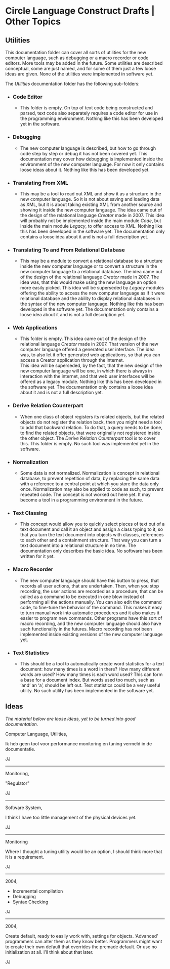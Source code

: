 ﻿Circle Language Construct Drafts | Other Topics
===============================================

Utilities
---------

This documentation folder can cover all sorts of utilities for the new computer language, such as debugging or a macro recorder or code editors. More tools may be added in the future. Some utilities are described conceptual, some are just named, and for some of them just a few loose ideas are given. None of the utilities were implemented in software yet.

The *Utilities* documentation folder has the following sub-folders:

- ### Code Editor

    - This folder is empty. On top of text code being constructed and parsed, text code also separately requires a code editor for use in the programming environment. Nothing like this has been developed yet in the software.

- ### Debugging

    - The new computer language is described, but how to go through code step by step or debug it has not been covered yet. This documentation may cover how debugging is implemented inside the environment of the new computer language. For now it only contains loose ideas about it. Nothing like this has been developed yet.

- ### Translating From XML

    - This may be a tool to read out XML and show it as a structure in the new computer language. So it is not about saving and loading data as XML, but it is about taking existing XML from another source and showing it inside the new computer language. The idea came out of the design of the relational language *Creator* made in 2007. This idea will probably not be implemented inside the main module *Code*, but inside the main module *Legacy*, to offer access to XML. Nothing like this has been developed in the software yet. The documentation only contains a loose idea about it and is not a full description yet.

- ### Translating To and From Relational Database

    - This may be a module to convert a relational database to a structure inside the new computer language or to convert a structure in the new computer language to a relational database. The idea came out of the design of the relational language *Creator* made in 2007. The idea was, that this would make using the new language an option more easily picked. This idea will be superseded by *Legacy* modules offering the ability to access the new computer language as if it were relational database and the ability to display relational databases in the syntax of the new computer language. Nothing like this has been developed in the software yet. The documentation only contains a loose idea about it and is not a full description yet.

- ### Web Applications

    - This folder is empty. This idea came out of the design of the relational language *Creator* made in 2007. That version of the new computer language offered a generated user interface. The idea was, to also let it offer generated web applications, so that you can access a Creator application through the internet.  
    This idea will be superseded, by the fact, that the new design of the new computer language will be one, in which there is always in interaction with the internet, and that web user interfaces will be offered as a legacy module. Nothing like this has been developed in the software yet. The documentation only contains a loose idea about it and is not a full description yet.

- ### Derive Relation Counterpart

    - When one class of object registers its related objects, but the related objects do not register the relation back, then you might need a tool to add that backward relation. To do that, a query needs to be done, to find the related objects, that were originally not registered inside the other object. The *Derive Relation Counterpart* tool is to cover this. This folder is empty. No such tool was implemented yet in the software.

- ### Normalization

    - Some data is not normalized. Normalization is concept in relational database, to prevent repetition of data, by replacing the same data with a reference to a central point at which you store the data only once. Normalization may also be applied to code as such, to prevent repeated code. The concept is not worked out here yet. It may become a tool in a programming environment in the future.

- ### Text Classing

    - This concept would allow you to quickly select pieces of text out of a text document and call it an object and assign a class typing to it, so that you turn the text document into objects with classes, references to each other and a containment structure. That way you can turn a text document into a relational structure in no time. The documentation only describes the basic idea. No software has been written for it yet.

- ### Macro Recorder

    - The new computer language should have this button to press, that records all user actions, that are undertaken. Then, when you stop recording, the user actions are recorded as a procedure, that can be called as a command to be executed in one blow instead of performing all the actions manually. You can also edit the command code, to fine-tune the behavior of the command. This makes it easy to turn manual work into automatic procedures and it also makes it easier to program new commands. Other programs have this sort of macro recording, and the new computer language should also have such functionality in the futures. Macro recording has not been implemented inside existing versions of the new computer language yet.

- ### Text Statistics

    - This should be a tool to automatically create word statistics for a text document: how many times is a word in there? How many different words are used? How many times is each word used? This can form a base for a document index. But words used too much, such as ‘and’ an ‘a’, should be left out. Text statistics could be a very useful utility. No such utility has been implemented in the software yet.

Ideas
-----

*The material below are loose ideas, yet to be turned into good documentation.*

Computer Language, Utilities,

Ik heb geen tool voor performance monitoring en tuning vermeld in de documentatie.

JJ

-----

Monitoring,

"Regulator"

JJ

-----

Software System,

I think I have too little management of the physical devices yet.

JJ

-----

Monitoring

Where I thought a tuning utility would be an option, I should think more that it is a requirement.

JJ

-----

2004,

- Incremental compilation
- Debugging
- Syntax Checking

JJ 

-----

2004,

Create default, ready to easily work with, settings for objects. ‘Advanced’ programmers can alter them as they know better. Programmers might want to create their own default that overrides the premade default. Or use no initialization at all. I’ll think about that later.

JJ